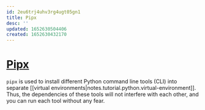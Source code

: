 ```yaml
---
id: 2eu6trj4uhv3rg4ugt05gn1
title: Pipx
desc: ''
updated: 1652630504406
created: 1652630432170
---
```

# [Pipx](https://pypa.github.io/pipx/)

`pipx` is used to install different Python command line tools (CLI) into separate [[virtual environments|notes.tutorial.python.virtual-environment]]. Thus, the dependencies of these tools will not interfere with each other, and you can run each tool without any fear.